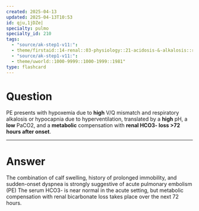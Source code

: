```yaml
---
created: 2025-04-13
updated: 2025-04-13T10:53
id: qju,1jDZe|
specialty: pulmo
specialty_id: 210
tags:
  - "source/ak-step1-v11:": 
  - theme/firstaid::14-renal::03-physiology::21-acidosis-&-alkalosis::respiratory-alkalosis
  - "source/ak-step1-v11:": 
  - theme/uworld::1000-9999::1000-1999::1981"
type: flashcard
---
```


# Question
PE presents with hypoxemia due to **high** V/Q mismatch and respiratory alkalosis or hypocapnia due to hyperventilation, translated by a **high** pH, a **low** PaCO2, and a **metabolic** compensation with **renal HCO3- loss >72 hours after onset**.

---

# Answer
The combination of calf swelling, history of prolonged immobility, and sudden-onset dyspnea is strongly suggestive of acute pulmonary embolism (PE)  The serum HCO3- is near normal in the acute setting, but metabolic compensation with renal bicarbonate loss takes place over the next 72 hours.